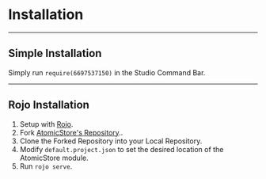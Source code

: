# Installation 

------------

## Simple Installation

Simply run `require(6697537150)` in the Studio Command Bar.

------------

## Rojo Installation 

1. Setup with [Rojo](https://rojo.space).
2. Fork [AtomicStore's Repository](https://github.com/Inctus/AtomicStore)..
3. Clone the Forked Repository into your Local Repository.
4. Modify `default.project.json` to set the desired location of the AtomicStore module.
5. Run `rojo serve`.